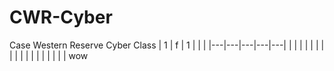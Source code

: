 # CWR-Cyber
Case Western Reserve Cyber Class
| 1 | f | 1  |   |   |
|---|---|---|---|---|
|   |   |   |   |   |
|   |   |   |   |   |
|   |   |   |   |   |
wow
